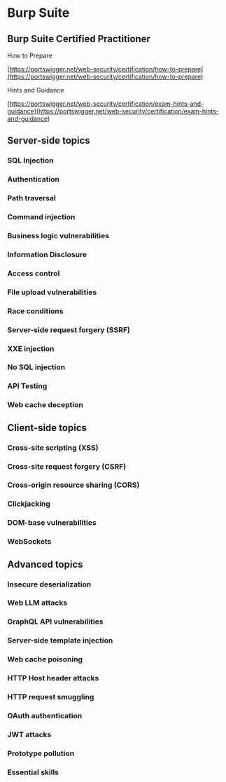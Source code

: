 # Burp Suite

## Burp Suite Certified Practitioner <a href="#why-become-a-burp-suite-certified-practitioner" id="why-become-a-burp-suite-certified-practitioner"></a>

How to Prepare

[https://portswigger.net/web-security/certification/how-to-prepare](https://portswigger.net/web-security/certification/how-to-prepare)

Hints and Guidance

[https://portswigger.net/web-security/certification/exam-hints-and-guidance](https://portswigger.net/web-security/certification/exam-hints-and-guidance)



## Server-side topics <a href="#server-side-topics" id="server-side-topics"></a>

### SQL Injection

### Authentication

### Path traversal

### Command injection

### Business logic vulnerabilities

### Information Disclosure

### Access control

### File upload vulnerabilities

### Race conditions

### Server-side request forgery (SSRF)

### XXE injection

### No SQL injection

### API Testing

### Web cache deception



## Client-side topics <a href="#client-side-topics" id="client-side-topics"></a>

### Cross-site scripting (XSS)

### Cross-site request forgery (CSRF)

### Cross-origin resource sharing (CORS)

### Clickjacking

### DOM-base vulnerabilities

### WebSockets 

## Advanced topics <a href="#advanced-topics" id="advanced-topics"></a>

### Insecure deserialization

### Web LLM attacks

### GraphQL API vulnerabilities

### Server-side template injection

### Web cache poisoning

### HTTP Host header attacks

### HTTP request smuggling

### OAuth authentication

### JWT attacks

### Prototype pollution

### Essential skills 




